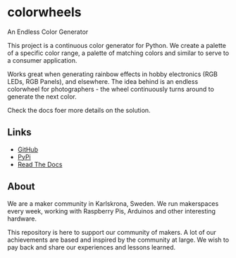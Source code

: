 # colorwheels

An Endless Color Generator

This project is a continuous color generator for Python. We create a palette of a specific color range, a palette of matching colors and similar to serve to a consumer application. 

Works great when generating rainbow effects in hobby electronics (RGB LEDs, RGB Panels), and elsewhere. The idea behind is an endless colorwheel for photographers - the wheel continuously turns around to generate the next color.

Check the docs foer more details on the solution.

## Links

* [GitHub](https://github.com/quantumspaces/colorwheels)
* [PyPi](https://pypi.org/project/colorwheels/)
* [Read The Docs](https://colorwheels.readthedocs.io/en/latest/)

## About

We are a maker community in Karlskrona, Sweden. We run makerspaces every week, working with Raspberry Pis, Arduinos and other interesting hardware.

This repository is here to support our community of makers. A lot of our achievements are based and inspired by the community at large. We wish to pay back and share our experiences and lessons learned.

